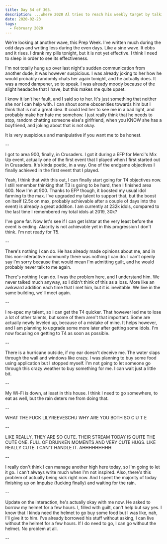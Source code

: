 ```yaml
---
title: Day 54 of 365.
description: ...where 2020 Al tries to reach his weekly target by talking about the ebb and flow of his will, update on his CotLI progress, an unfortunate situation, and OTV ship (Michael and Lily mostly).
date: 2020-02-23
tags:
  - February 2020
---
```


We're looking at another wave, this Prep Week. I've written much during the odd days and writing less during the even days. Like a sine wave. It ebbs and it rises. I drank my pills tonight, but it is not yet effective. I think I need to sleep in order to see its effectiveness.

I'm not totally hung up over last night's sudden communication from another dude, it was however suspicious. I was already joking to her how he would probably randomly chats her again tonight, and he actually does. It was a mood dampener, so to speak. I was already moody because of the slight headache that I have, but this makes me quite upset. 

I know it isn't her fault, and I said so to her. It's just something that neither she nor I can help with. I can shout some obscenities towards him but I think that is not a great idea. It could led her to see me in a bad light, and probably make her hate me somehow. I just really think that he needs to stop, random chatting someone else's girlfriend, when you KNOW she has a boyfriend, and joking about that is not okay. 

It is very suspicious and manipulative if you want me to be honest.

--

I got to area 900, finally, in Crusaders. I got it during a EFP for Merci's Mix Up event, actually one of the first event that I played when I first started out in Crusaders. It's kinda poetic, in a way. One of the endgame objectives I finally achieved in the first event that I played.

Yeah, I think that with this out, I can finally start going for T4 objectives now. I still remember thinking that T3 is going to be hard, then I finished area 600. Now I'm at 900. Thanks to EFP though, it boosted my usual idol farming to the max. I've upgraded my talent to support that, but the boost on itself (2.5x on max, probably achievable after a couple of days into the event) is already a great addition. I am currently at 232k idols, compared to the last time I remembered my total idols at 2019, 30k?

I've gone far. Now let's see if I can get Ishtar at the very least before the event is ending. Alacrity is not achievable yet in this progression I don't think. I'm not ready for T5.

--

There's nothing I can do. He has already made opinions about me, and in this non-interactive community there was nothing I can do. I can't openly say I'm sorry because that would mean I'm admitting guilt, and he would probably never talk to me again. 

There's nothing I can do. I was the problem here, and I understand him. We never talked much anyway, so I didn't think of this as a loss. More like an awkward addition each time that I met him, but it is inevitable. We live in the same building, we'll meet again.

--

I re-spec my talent, so I can get the T4 quicker. That however led me to lose a lot of other talents, but some of them aren't that important. Some are actually newly leveled up, because of a mistake of mine. It helps however, and I am planning to upgrade some more later after getting some idols. I'm now focusing on getting to T4 as soon as possible.

--

There is a hurricane outside, if my ear doesn't deceive me. The water slaps through the wall and windows like crazy. I was planning to buy some food using application but I stopped myself. I'm not going to let someone go through this crazy weather to buy something for me. I can wait just a little bit.

--

My Wi-Fi is down, at least in this house. I think I need to go somewhere, to eat as well, but the rain deters me from doing that.

--

WHAT THE FUCK LILYREEVESCHU WHY ARE YOU BOTH SO C U T E

--

LIKE REALLY, THEY ARE SO CUTE. THEIR STREAM TODAY IS QUITE THE CUTE ONE. FULL OF DRUNKEN MOMENTS AND VERY CUTE HUGS. LIKE REALLY CUTE. I CAN'T HANDLE IT. AHHHHHHHHH

--

I really don't think I can manage another high here today, so I'm going to let it go. I can't always write much when I'm not inspired. Also, there's this problem of actually being sick right now. And I spent the majority of today finishing up on Impulse (fucking finally) and waiting for the rain.

--

Update on the interaction, he's actually okay with me now. He asked to borrow my helmet for a few hours. I, filled with guilt, can't help but say yes. I know that I kinda need the helmet to go buy some food but I was like, nah, I'll give it to him. I've already borrowed his stuff without asking, I can live without the helmet for a few hours. If I do need to go, I can go without the helmet. No problem at all.

--


